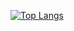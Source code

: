 [![Top Langs](https://github-readme-stats.vercel.app/api/top-langs/?username=jam7071
)](https://github.com/anuraghazra/github-readme-stats)
